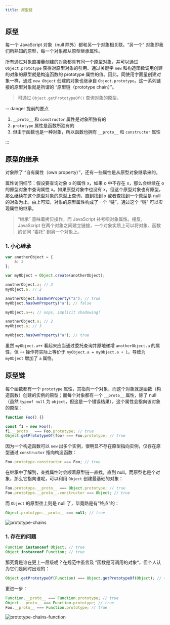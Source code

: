 ```yaml
---
title: 原型链
---
```


## 原型

每一个 JavaScript 对象（null 除外）都和另一个对象相关联。“另一个” 对象即我们所熟知的原型，每一个对象都从原型继承属性。

所有通过对象直接量创建的对象都具有同一个原型对象，并可以通过 `Object.prototype` 获得对原型对象的引用。通过关键字 `new` 和构造函数调用创建的对象的原型就是构造函数的 prototype 属性的值。因此，同使用字面量创建对象一样，通过 `new Object` 创建的对象也继承自 `Object.prototype`。这一系列链接的原型对象就是所谓的 “原型链（prototype chain）”。

> 可通过 `Object.getPrototypeOf()` 查询对象的原型。

::: danger 提前的要点

1. `__proto__` 和 `constructor` 属性是对象所独有的
2. `prototype` 属性是函数所独有的
3. 但由于函数也是一种对象，所以函数也拥有 `__proto__` 和 `constructor` 属性

:::



## 原型的继承

对象除了 “自有属性（own property）”，还有一些属性是从原型对象继承来的。

属性访问细节：假设要查询对象 o 的属性 x，如果 o 中不存在 x，那么会继续在 o 的原型对象中查询属性 x。如果原型对象中也没有 x，但这个原型对象也有原型，那么继续在这个原型对象的原型上查询，直到找到 x 或者查找到一个原型是 null 的对象为止。由上可知，对象的原型属性构成了一个 “链”，通过这个 “链” 可以实现属性的继承。

> “继承” 意味着拷贝操作，而 JavaScript 补考呗对象属性。相反，JavaScript 在两个对象之间建立链接，一个对象实质上可以将对象、函数的访问 “委托” 到另一个对象上。

### 1. 小心继承

```js
var anotherObject = {
	a: 2
};

var myObject = Object.create(anotherObject);

anotherObject.a; // 2
myObject.a; // 2

anotherObject.hasOwnProperty("a"); // true
myObject.hasOwnProperty("a"); // false

myObject.a++; // oops, implicit shadowing!

anotherObject.a; // 2
myObject.a; // 3

myObject.hasOwnProperty("a"); // true
```

虽然 `myObject.a++` 看起来应当通过委托查询并原地递增 `anotherObject.a` 的属性，但 `++` 操作符实际上等价于 `myObject.a = myObject.a + 1`，导致为 `myObject` 增加了 `a` 属性。



## 原型链

每个函数都有一个 `prototype` 属性，其指向一个对象，而这个对象就是函数（构造函数）创建的实例的原型；而每个对象都有一个 `__proto__` 属性，除了 null（虽然 `typeof null` 为 `object`，但这是一个错误结果），这个属性会指向该对象的原型：

```js
function Foo() {}

const f1 = new Foo();
f1.__proto__ === Foo.prototype; // true
Object.getPrototypeOf(foo) === Foo.prototype; // true
```

因为一个构造函数可以 `new` 出多个实例，很明显不存在原型指向实例，仅存在原型通过 `constructor` 指向构造函数：

```js
Foo.prototype.constructor === Foo; // true
```

在继承中了解到，查找属性时会顺着原型链一直找，直到 null。而原型也是个对象，那么它指向谁呢，可以利用 `Object` 创建最基础的对象：

```js
Foo.prototype.__proto__ === Object.prototype; // true
Foo.prototype.__proto__.constructor === Object; // true
```

而 `Object` 的原型往上则是 null 了，毕竟路是有“终点”的：

```js
Object.prototype.__proto__ === null; // true
```

<img :src="$withBase('/frontend/javascript/prototype-chains.jpg')" alt="prototype-chains">

### 1. 存在的问题

```js
Function instanceof Object; // true
Object instanceof Function; // true
```

那究竟是谁在更上一层级呢？在规范中虽言及 ”函数是可调用的对象“，但个人认为它们是同时出现的：

```js
Object.getPrototypeOf(Function) === Object.getPrototypeOf(Object); // true
```

更进一步：

```js
Function.__proto__ === Function.prototype; // true
Object.__proto__ === Function.prototype; // true
Foo.__proto__ === Function.prototype; // true
```

<img :src="$withBase('/frontend/javascript/prototype-chains-function.jpg')" alt="prototype-chains-function">